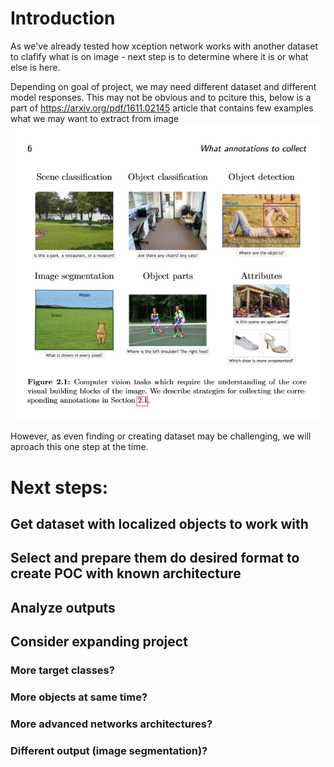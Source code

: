 # Introduction
As we've already tested how xception network works with another dataset to clafify what is on image - next step is to determine where it is or what else is here.

Depending on goal of project, we may need different dataset and different model responses. This may not be obvious and to pciture this, below is a part of https://arxiv.org/pdf/1611.02145 article that contains few examples what we may want to extract from image
![alt text](img/image.png)

However, as even finding or creating dataset may be challenging, we will aproach this one step at the time.

# Next steps:
## Get dataset with localized objects to work with
## Select and prepare them do desired format to create POC with known architecture
## Analyze outputs
## Consider expanding project
### More target classes?
### More objects at same time?
### More advanced networks architectures?
### Different output (image segmentation)?


